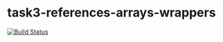 # task3-references-arrays-wrappers

[![Build Status](https://travis-ci.com/itmo-java-basics-2020/task3-references-arrays-wrappers-Leeelooo.svg?branch=master)](https://travis-ci.com/itmo-java-basics-2020/task3-references-arrays-wrappers-Leeelooo)
